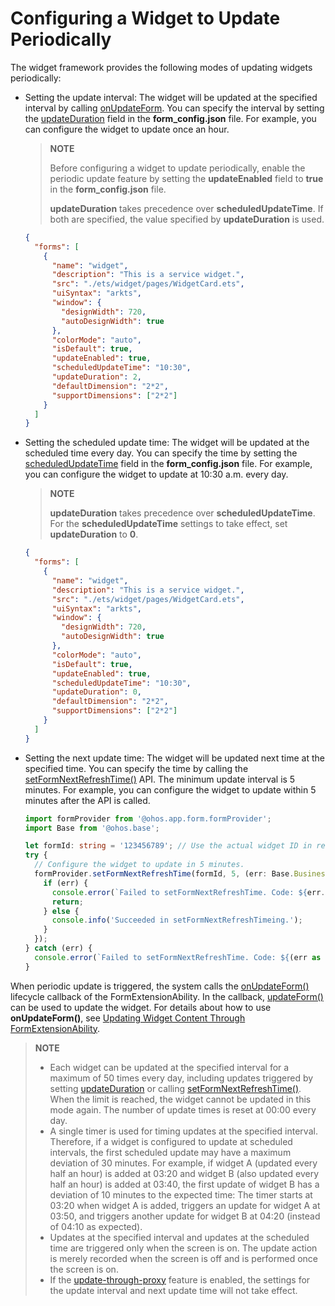 # Configuring a Widget to Update Periodically

The widget framework provides the following modes of updating widgets periodically:


- Setting the update interval: The widget will be updated at the specified interval by calling [onUpdateForm](../reference/apis/js-apis-app-form-formExtensionAbility.md#onupdateform). You can specify the interval by setting the [updateDuration](arkts-ui-widget-configuration.md) field in the **form_config.json** file. For example, you can configure the widget to update once an hour.

  > **NOTE**
  >
  > Before configuring a widget to update periodically, enable the periodic update feature by setting the **updateEnabled** field to **true** in the **form_config.json** file.
  >
  > **updateDuration** takes precedence over **scheduledUpdateTime**. If both are specified, the value specified by **updateDuration** is used.

  ```json
  {
    "forms": [
      {
        "name": "widget",
        "description": "This is a service widget.",
        "src": "./ets/widget/pages/WidgetCard.ets",
        "uiSyntax": "arkts",
        "window": {
          "designWidth": 720,
          "autoDesignWidth": true
        },
        "colorMode": "auto",
        "isDefault": true,
        "updateEnabled": true,
        "scheduledUpdateTime": "10:30",
        "updateDuration": 2,
        "defaultDimension": "2*2",
        "supportDimensions": ["2*2"]
      }
    ]
  }
  ```

- Setting the scheduled update time: The widget will be updated at the scheduled time every day. You can specify the time by setting the [scheduledUpdateTime](arkts-ui-widget-configuration.md) field in the **form_config.json** file. For example, you can configure the widget to update at 10:30 a.m. every day.

  > **NOTE**
  >
  > **updateDuration** takes precedence over **scheduledUpdateTime**. For the **scheduledUpdateTime** settings to take effect, set **updateDuration** to **0**.


  ```json
  {
    "forms": [
      {
        "name": "widget",
        "description": "This is a service widget.",
        "src": "./ets/widget/pages/WidgetCard.ets",
        "uiSyntax": "arkts",
        "window": {
          "designWidth": 720,
          "autoDesignWidth": true
        },
        "colorMode": "auto",
        "isDefault": true,
        "updateEnabled": true,
        "scheduledUpdateTime": "10:30",
        "updateDuration": 0,
        "defaultDimension": "2*2",
        "supportDimensions": ["2*2"]
      }
    ]
  }
  ```

- Setting the next update time: The widget will be updated next time at the specified time. You can specify the time by calling the [setFormNextRefreshTime()](../reference/apis/js-apis-app-form-formProvider.md#setformnextrefreshtime) API. The minimum update interval is 5 minutes. For example, you can configure the widget to update within 5 minutes after the API is called.

  ```ts
  import formProvider from '@ohos.app.form.formProvider';
  import Base from '@ohos.base';

  let formId: string = '123456789'; // Use the actual widget ID in real-world scenarios.
  try {
    // Configure the widget to update in 5 minutes.
    formProvider.setFormNextRefreshTime(formId, 5, (err: Base.BusinessError) => {
      if (err) {
        console.error(`Failed to setFormNextRefreshTime. Code: ${err.code}, message: ${err.message}`);
        return;
      } else {
        console.info('Succeeded in setFormNextRefreshTimeing.');
      }
    });
  } catch (err) {
    console.error(`Failed to setFormNextRefreshTime. Code: ${(err as Base.BusinessError).code}, message: ${(err as Base.BusinessError).message}`);
  }
  ```


When periodic update is triggered, the system calls the [onUpdateForm()](../reference/apis/js-apis-app-form-formExtensionAbility.md#onupdateform) lifecycle callback of the FormExtensionAbility. In the callback, [updateForm()](../reference/apis/js-apis-app-form-formProvider.md#updateform) can be used to update the widget. For details about how to use **onUpdateForm()**, see [Updating Widget Content Through FormExtensionAbility](arkts-ui-widget-event-formextensionability.md).


> **NOTE**
> - Each widget can be updated at the specified interval for a maximum of 50 times every day, including updates triggered by setting [updateDuration](arkts-ui-widget-configuration.md) or calling [setFormNextRefreshTime()](../reference/apis/js-apis-app-form-formProvider.md#setformnextrefreshtime). When the limit is reached, the widget cannot be updated in this mode again. The number of update times is reset at 00:00 every day.
>- A single timer is used for timing updates at the specified interval. Therefore, if a widget is configured to update at scheduled intervals, the first scheduled update may have a maximum deviation of 30 minutes. For example, if widget A (updated every half an hour) is added at 03:20 and widget B (also updated every half an hour) is added at 03:40, the first update of widget B has a deviation of 10 minutes to the expected time: The timer starts at 03:20 when widget A is added, triggers an update for widget A at 03:50, and triggers another update for widget B at 04:20 (instead of 04:10 as expected).
> - Updates at the specified interval and updates at the scheduled time are triggered only when the screen is on. The update action is merely recorded when the screen is off and is performed once the screen is on.
>- If the [update-through-proxy](./arkts-ui-widget-update-by-proxy.md) feature is enabled, the settings for the update interval and next update time will not take effect.
